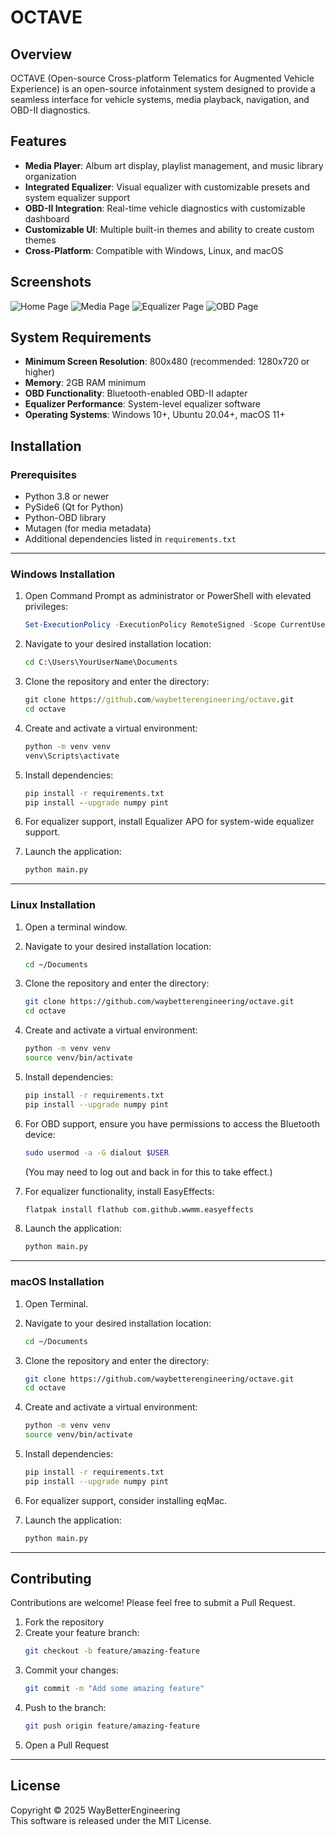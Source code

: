 # OCTAVE

## Overview
OCTAVE (Open-source Cross-platform Telematics for Augmented Vehicle Experience) is an open-source infotainment system designed to provide a seamless interface for vehicle systems, media playback, navigation, and OBD-II diagnostics.

## Features
- **Media Player**: Album art display, playlist management, and music library organization  
- **Integrated Equalizer**: Visual equalizer with customizable presets and system equalizer support  
- **OBD-II Integration**: Real-time vehicle diagnostics with customizable dashboard  
- **Customizable UI**: Multiple built-in themes and ability to create custom themes  
- **Cross-Platform**: Compatible with Windows, Linux, and macOS  

## Screenshots
![Home Page](frontend/assets/readme/home_page.png)
![Media Page](frontend/assets/readme/media_room.png)
![Equalizer Page](frontend/assets/readme/equalizer_page.png)
![OBD Page](frontend/assets/readme/obd_page.png)

## System Requirements
- **Minimum Screen Resolution**: 800x480 (recommended: 1280x720 or higher)  
- **Memory**: 2GB RAM minimum  
- **OBD Functionality**: Bluetooth-enabled OBD-II adapter  
- **Equalizer Performance**: System-level equalizer software  
- **Operating Systems**: Windows 10+, Ubuntu 20.04+, macOS 11+  

## Installation

### Prerequisites
- Python 3.8 or newer  
- PySide6 (Qt for Python)  
- Python-OBD library  
- Mutagen (for media metadata)  
- Additional dependencies listed in `requirements.txt`  

---

### Windows Installation

1. Open Command Prompt as administrator or PowerShell with elevated privileges:
   ```powershell
   Set-ExecutionPolicy -ExecutionPolicy RemoteSigned -Scope CurrentUser
   ```

2. Navigate to your desired installation location:
   ```cmd
   cd C:\Users\YourUserName\Documents
   ```

3. Clone the repository and enter the directory:
   ```cmd
   git clone https://github.com/waybetterengineering/octave.git
   cd octave
   ```

4. Create and activate a virtual environment:
   ```cmd
   python -m venv venv
   venv\Scripts\activate
   ```

5. Install dependencies:
   ```cmd
   pip install -r requirements.txt
   pip install --upgrade numpy pint
   ```

6. For equalizer support, install Equalizer APO for system-wide equalizer support.

7. Launch the application:
   ```cmd
   python main.py
   ```

---

### Linux Installation

1. Open a terminal window.

2. Navigate to your desired installation location:
   ```bash
   cd ~/Documents
   ```

3. Clone the repository and enter the directory:
   ```bash
   git clone https://github.com/waybetterengineering/octave.git
   cd octave
   ```

4. Create and activate a virtual environment:
   ```bash
   python -m venv venv
   source venv/bin/activate
   ```

5. Install dependencies:
   ```bash
   pip install -r requirements.txt
   pip install --upgrade numpy pint
   ```

6. For OBD support, ensure you have permissions to access the Bluetooth device:
   ```bash
   sudo usermod -a -G dialout $USER
   ```
   (You may need to log out and back in for this to take effect.)

7. For equalizer functionality, install EasyEffects:
   ```bash
   flatpak install flathub com.github.wwmm.easyeffects
   ```

8. Launch the application:
   ```bash
   python main.py
   ```

---

### macOS Installation

1. Open Terminal.

2. Navigate to your desired installation location:
   ```bash
   cd ~/Documents
   ```

3. Clone the repository and enter the directory:
   ```bash
   git clone https://github.com/waybetterengineering/octave.git
   cd octave
   ```

4. Create and activate a virtual environment:
   ```bash
   python -m venv venv
   source venv/bin/activate
   ```

5. Install dependencies:
   ```bash
   pip install -r requirements.txt
   pip install --upgrade numpy pint
   ```

6. For equalizer support, consider installing eqMac.

7. Launch the application:
   ```bash
   python main.py
   ```

---

## Contributing
Contributions are welcome! Please feel free to submit a Pull Request.

1. Fork the repository  
2. Create your feature branch:  
   ```bash
   git checkout -b feature/amazing-feature
   ```
3. Commit your changes:  
   ```bash
   git commit -m "Add some amazing feature"
   ```
4. Push to the branch:  
   ```bash
   git push origin feature/amazing-feature
   ```
5. Open a Pull Request  

---

## License
Copyright © 2025 WayBetterEngineering  
This software is released under the MIT License.

